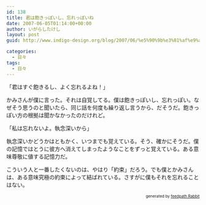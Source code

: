 ```yaml
---
id: 138
title: 君は飽きっぽいし、忘れっぽいね
date: 2007-06-05T01:14:00+00:00
author: いがらしたけし
layout: post
guid: http://www.indigo-design.org/blog/2007/06/%e5%90%9b%e3%81%af%e9%a3%bd%e3%81%8d%e3%81%a3%e3%81%bd%e3%81%84%e3%81%97%e3%80%81%e5%bf%98%e3%82%8c%e3%81%a3%e3%81%bd%e3%81%84%e3%81%ad/

categories:
  - 日々
tags:
  - 日々
---
```

「君はすぐ飽きるし、よく忘れるよね！」

かみさんが僕に言った。それは自覚してる。僕は飽きっぽいし、忘れっぽい。なぜそう思うのと聞いたら、同じ話を何度も繰り返し言うから、だそうだ。飽きっぽい方の根拠は聞かなかったのだけれど。

「私は忘れないよ。執念深いから」

執念深いかどうかはともかく、いつまでも覚えている。そう、確かにそうだ。僕の記憶ではとうに彼方へ消えてしまったようなことをずっと覚えている。ある意味尊敬に値する記憶力だ。

こういう人と一番したくないのは、やはり「約束」だろう。でも僕とかみさんは、ある意味究極の約束によって結ばれている。さすがに僕もそれを忘れることはない。

<!--feedpath info start-->

<div style="text-align: right;font-size: 10px">
  &nbsp;&nbsp;<span>generated by <a href="http://feedpath.jp" title="feedpath Rabbit" target="_blank">feedpath Rabbit</a></span>
</div>

<!--feedpath info end-->
